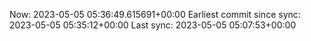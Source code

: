 Now: 2023-05-05 05:36:49.615691+00:00 Earliest commit since sync: 2023-05-05 05:35:12+00:00 Last sync: 2023-05-05 05:07:53+00:00
